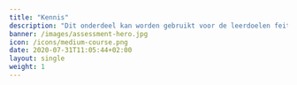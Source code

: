 ```yaml
---
title: "Kennis"
description: "Dit onderdeel kan worden gebruikt voor de leerdoelen feitenkennis en begrip."
banner: /images/assessment-hero.jpg
icon: /icons/medium-course.png
date: 2020-07-31T11:05:44+02:00
layout: single
weight: 1
---
```

